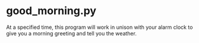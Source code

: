 # good_morning.py
At a specified time, this program will work in unison with your alarm clock to give you a morning greeting and tell you the weather.
